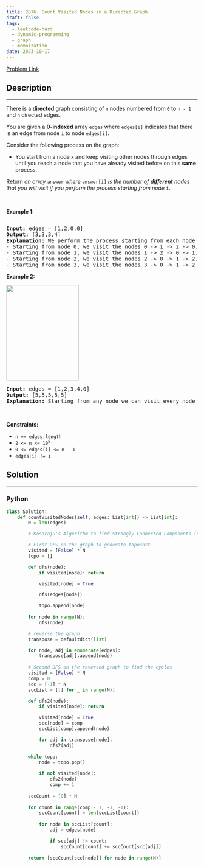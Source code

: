 ```yaml
---
title: 2876. Count Visited Nodes in a Directed Graph
draft: false
tags: 
  - leetcode-hard
  - dynamic-programming
  - graph
  - memoization
date: 2023-10-17
---
```


[Problem Link](https://leetcode.com/problems/count-visited-nodes-in-a-directed-graph/)

## Description

---
<p>There is a <strong>directed</strong> graph consisting of <code>n</code> nodes numbered from <code>0</code> to <code>n - 1</code> and <code>n</code> directed edges.</p>

<p>You are given a <strong>0-indexed</strong> array <code>edges</code> where <code>edges[i]</code> indicates that there is an edge from node <code>i</code> to node <code>edges[i]</code>.</p>

<p>Consider the following process on the graph:</p>

<ul>
	<li>You start from a node <code>x</code> and keep visiting other nodes through edges until you reach a node that you have already visited before on this <strong>same</strong> process.</li>
</ul>

<p>Return <em>an array </em><code>answer</code><em> where </em><code>answer[i]</code><em> is the number of <strong>different</strong> nodes that you will visit if you perform the process starting from node </em><code>i</code>.</p>

<p>&nbsp;</p>
<p><strong class="example">Example 1:</strong></p>
<img alt="" src="https://assets.leetcode.com/uploads/2023/08/31/graaphdrawio-1.png" />
<pre>
<strong>Input:</strong> edges = [1,2,0,0]
<strong>Output:</strong> [3,3,3,4]
<strong>Explanation:</strong> We perform the process starting from each node in the following way:
- Starting from node 0, we visit the nodes 0 -&gt; 1 -&gt; 2 -&gt; 0. The number of different nodes we visit is 3.
- Starting from node 1, we visit the nodes 1 -&gt; 2 -&gt; 0 -&gt; 1. The number of different nodes we visit is 3.
- Starting from node 2, we visit the nodes 2 -&gt; 0 -&gt; 1 -&gt; 2. The number of different nodes we visit is 3.
- Starting from node 3, we visit the nodes 3 -&gt; 0 -&gt; 1 -&gt; 2 -&gt; 0. The number of different nodes we visit is 4.
</pre>

<p><strong class="example">Example 2:</strong></p>
<img alt="" src="https://assets.leetcode.com/uploads/2023/08/31/graaph2drawio.png" style="width: 191px; height: 251px;" />
<pre>
<strong>Input:</strong> edges = [1,2,3,4,0]
<strong>Output:</strong> [5,5,5,5,5]
<strong>Explanation:</strong> Starting from any node we can visit every node in the graph in the process.
</pre>

<p>&nbsp;</p>
<p><strong>Constraints:</strong></p>

<ul>
	<li><code>n == edges.length</code></li>
	<li><code>2 &lt;= n &lt;= 10<sup>5</sup></code></li>
	<li><code>0 &lt;= edges[i] &lt;= n - 1</code></li>
	<li><code>edges[i] != i</code></li>
</ul>


## Solution

---
### Python
``` py title='count-visited-nodes-in-a-directed-graph'
class Solution:
    def countVisitedNodes(self, edges: List[int]) -> List[int]:
        N = len(edges)

        # Kosaraju's Algorithm to find Strongly Connected Components (SCC)

        # First DFS on the graph to generate toposort
        visited = [False] * N
        topo = []

        def dfs(node):
            if visited[node]: return

            visited[node] = True

            dfs(edges[node])

            topo.append(node)
        
        for node in range(N):
            dfs(node)

        # reverse the graph
        transpose = defaultdict(list)

        for node, adj in enumerate(edges):
            transpose[adj].append(node)
        
        # Second DFS on the reversed graph to find the cycles
        visited = [False] * N
        comp = 0
        scc = [-1] * N
        sccList = [[] for _ in range(N)]

        def dfs2(node):
            if visited[node]: return 

            visited[node] = True
            scc[node] = comp
            sccList[comp].append(node)

            for adj in transpose[node]:
                dfs2(adj)
        
        while topo:
            node = topo.pop()

            if not visited[node]:
                dfs2(node)
                comp += 1
        
        sccCount = [0] * N
        
        for count in range(comp - 1, -1, -1):
            sccCount[count] = len(sccList[count])
            
            for node in sccList[count]:
                adj = edges[node]

                if scc[adj] != count:
                    sccCount[count] += sccCount[scc[adj]]
    
        return [sccCount[scc[node]] for node in range(N)]
```

